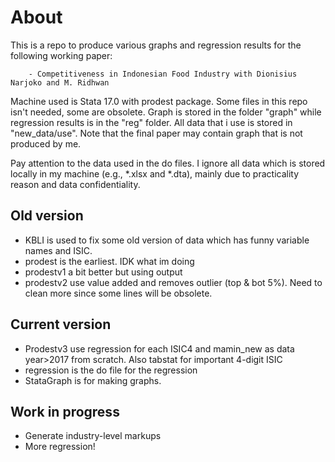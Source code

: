 # About
 This is a repo to produce various graphs and regression results for the following working paper:

        - Competitiveness in Indonesian Food Industry with Dionisius Narjoko and M. Ridhwan

Machine used is Stata 17.0 with prodest package. Some files in this repo isn't needed, some are obsolete. Graph is stored in the folder "graph" while regression results is in the "reg" folder. All data that i use is stored in "new_data/use". Note that the final paper may contain graph that is not produced by me.

Pay attention to the data used in the do files. I ignore all data which is stored locally in my machine (e.g., *.xlsx and *.dta), mainly due to practicality reason and  data confidentiality.

## Old version

- KBLI is used to fix some old version of data which has funny variable names and ISIC.
- prodest is the earliest. IDK what im doing
- prodestv1 a bit better but using output
- prodestv2 use value added and removes outlier (top & bot 5%). Need to clean more since some lines will be obsolete.

## Current version

- Prodestv3 use regression for each ISIC4 and mamin_new as data year>2017 from scratch. Also tabstat for important 4-digit ISIC
- regression is the do file for the regression
- StataGraph is for making graphs.

## Work in progress

- Generate industry-level markups
- More regression!
